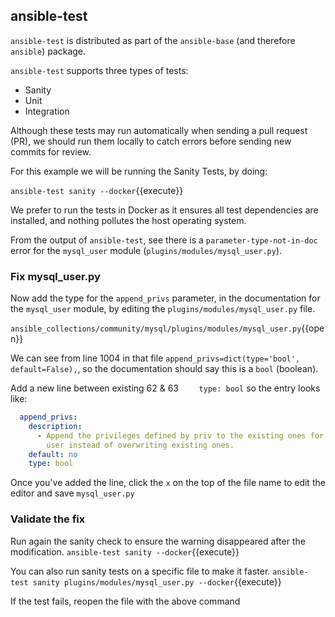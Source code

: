## ansible-test

`ansible-test` is distributed as part of the `ansible-base` (and therefore `ansible`) package.

`ansible-test` supports three types of tests:
* Sanity
* Unit
* Integration

Although these tests may run automatically when sending a pull request (PR), we should run them locally to catch errors before sending new commits for review.

For this example we will be running the Sanity Tests, by doing:

`ansible-test sanity --docker`{{execute}}

We prefer to run the tests in Docker as it ensures all test dependencies are installed, and nothing pollutes the host operating system.

From the output of `ansible-test`, see there is a `parameter-type-not-in-doc` error for the `mysql_user` module (`plugins/modules/mysql_user.py`).

### Fix mysql_user.py

Now add the type for the `append_privs` parameter, in the documentation for the `mysql_user` module, by editing the `plugins/modules/mysql_user.py` file.

`ansible_collections/community/mysql/plugins/modules/mysql_user.py`{{open}}

We can see from line 1004 in that file `append_privs=dict(type='bool', default=False),`, so the documentation should say this is a `bool` (boolean).

Add a new line between existing 62 & 63 `    type: bool` so the entry looks like:
```yaml
  append_privs:
    description:
      - Append the privileges defined by priv to the existing ones for this
        user instead of overwriting existing ones.
    default: no
    type: bool
```

Once you've added the line, click the `x` on the top of the file name to edit the editor and save `mysql_user.py`

### Validate the fix

Run again the sanity check to ensure the warning disappeared after the modification.
`ansible-test sanity --docker`{{execute}}

You can also run sanity tests on a specific file to make it faster.
`ansible-test sanity plugins/modules/mysql_user.py --docker`{{execute}}

If the test fails, reopen the file with the above command
